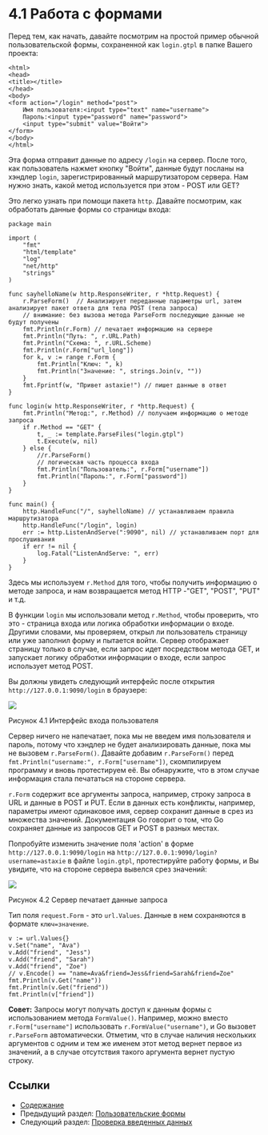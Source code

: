 # 4.1 Работа с формами

Перед тем, как начать, давайте посмотрим на простой пример обычной пользовательской формы, сохраненной как `login.gtpl` в папке Вашего проекта:

```
<html>
<head>
<title></title>
</head>
<body>
<form action="/login" method="post">
	Имя пользователя:<input type="text" name="username">
	Пароль:<input type="password" name="password">
	<input type="submit" value="Войти">
</form>
</body>
</html>
```

Эта форма отправит данные по адресу `/login` на сервер. После того, как пользователь нажмет кнопку "Войти", данные будут посланы на хэндлер `login`, зарегистрированный маршрутизатором сервера. Нам нужно знать, какой метод используется при этом - POST или GET?

Это легко узнать при помощи пакета `http`. Давайте посмотрим, как обработать данные формы со страницы входа:

```
package main

import (
	"fmt"
	"html/template"
	"log"
	"net/http"
	"strings"
)

func sayhelloName(w http.ResponseWriter, r *http.Request) {
	r.ParseForm()  // Анализирует переданные параметры url, затем анализирует пакет ответа для тела POST (тела запроса)
	// внимание: без вызова метода ParseForm последующие данные не будут получены
	fmt.Println(r.Form) // печатает информацию на сервере
	fmt.Println("Путь: ", r.URL.Path)
	fmt.Println("Схема: ", r.URL.Scheme)
	fmt.Println(r.Form["url_long"])
	for k, v := range r.Form {
		fmt.Println("Ключ: ", k)
		fmt.Println("Значение: ", strings.Join(v, ""))
	}
	fmt.Fprintf(w, "Привет astaxie!") // пишет данные в ответ
}

func login(w http.ResponseWriter, r *http.Request) {
	fmt.Println("Метод:", r.Method) // получаем информацию о методе запроса
	if r.Method == "GET" {
		t, _ := template.ParseFiles("login.gtpl")
		t.Execute(w, nil)
	} else {
		//r.ParseForm()
		// логическая часть процесса входа
		fmt.Println("Пользователь:", r.Form["username"])
		fmt.Println("Пароль:", r.Form["password"])
	}
}

func main() {
	http.HandleFunc("/", sayhelloName) // устанавливаем правила маршрутизатора
	http.HandleFunc("/login", login)
	err := http.ListenAndServe(":9090", nil) // устанавливаем порт для прослушивания
	if err != nil {
		log.Fatal("ListenAndServe: ", err)
	}
}
```

Здесь мы используем `r.Method` для того, чтобы получить информацию о методе запроса, и нам возвращается метод HTTP -"GET", "POST", "PUT" и т.д.

В функции `login` мы использовали метод `r.Method`, чтобы проверить, что это - страница входа или логика обработки информации о входе. Другими словами, мы проверяем, открыл ли пользователь страницу или уже заполнил форму и пытается войти. Сервер отображает страницу только в случае, если запрос идет посредством метода GET, и запускает логику обработки информации о входе, если запрос использует метод POST.

Вы должны увидеть следующий интерфейс после открытия `http://127.0.0.1:9090/login` в браузере:

![](images/4.1.login.png)

Рисунок 4.1 Интерфейс входа пользователя

Сервер ничего не напечатает, пока мы не введем имя пользователя и пароль, потому что хэндлер не будет анализировать данные, пока мы не вызовем `r.ParseForm()`. Давайте добавим `r.ParseForm()` перед `fmt.Println("username:", r.Form["username"])`, скомпилируем программу и вновь протестируем её. Вы обнаружите, что в этом случае информация стала печататься на стороне сервера.

`r.Form` содержит все аргументы запроса, например, строку запроса в URL и данные в POST и PUT. Если в данных есть конфликты, например, параметры имеют одинаковое имя, сервер сохранит данные в срез из множества значений. Документация Go говорит о том, что Go сохраняет данные из запросов GET и POST в разных местах.

Попробуйте изменить значение поля 'action' в форме `http://127.0.0.1:9090/login` на `http://127.0.0.1:9090/login?username=astaxie` в файле `login.gtpl`, протестируйте работу формы, и Вы увидите, что на стороне сервера вывелся срез значений:

![](images/4.1.slice.png)

Рисунок 4.2 Сервер печатает данные запроса

Тип поля `request.Form` - это `url.Values`. Данные в нем сохраняются в формате `ключ=значение`.

```
v := url.Values{}
v.Set("name", "Ava")
v.Add("friend", "Jess")
v.Add("friend", "Sarah")
v.Add("friend", "Zoe")
// v.Encode() == "name=Ava&friend=Jess&friend=Sarah&friend=Zoe"
fmt.Println(v.Get("name"))
fmt.Println(v.Get("friend"))
fmt.Println(v["friend"])
```

**Совет:** Запросы могут получать доступ к данным формы с использованием метода `FormValue()`. Например, можно вместо `r.Form["username"]` использовать `r.FormValue("username")`, и Go вызовет `r.ParseForm` автоматически. Отметим, что в случае наличия нескольких аргументов с одним и тем же именем этот метод вернет первое из значений, а в случае отсутствия такого аргумента вернет пустую строку.

## Ссылки

* [Содержание](preface.md)
* Предыдущий раздел: [Пользовательские формы](04.0.md)
* Следующий раздел: [Проверка введенных данных](04.2.md)
